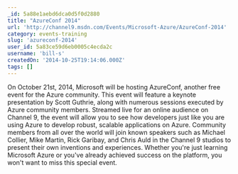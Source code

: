 ```yaml
---
_id: 5a88e1aebd6dca0d5f0d2880
title: "AzureConf 2014"
url: 'http://channel9.msdn.com/Events/Microsoft-Azure/AzureConf-2014'
category: events-training
slug: 'azureconf-2014'
user_id: 5a83ce59d6eb0005c4ecda2c
username: 'bill-s'
createdOn: '2014-10-25T19:14:06.000Z'
tags: []
---
```


On October 21st, 2014, Microsoft will be hosting AzureConf, another free event for the Azure community. This event will feature a keynote presentation by Scott Guthrie, along with numerous sessions executed by Azure community members. Streamed live for an online audience on Channel 9, the event will allow you to see how developers just like you are using Azure to develop robust, scalable applications on Azure. Community members from all over the world will join known speakers such as Michael Collier, Mike Martin, Rick Garibay, and Chris Auld in the Channel 9 studios to present their own inventions and experiences. Whether you're just learning Microsoft Azure or you've already achieved success on the platform, you won't want to miss this special event.
